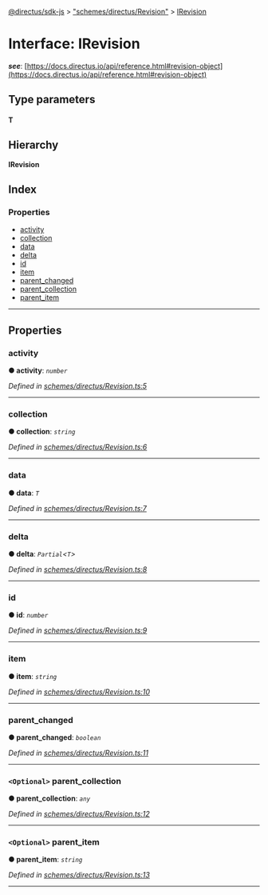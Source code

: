 [@directus/sdk-js](../README.md) > ["schemes/directus/Revision"](../modules/_schemes_directus_revision_.md) > [IRevision](../interfaces/_schemes_directus_revision_.irevision.md)

# Interface: IRevision

*__see__*: [https://docs.directus.io/api/reference.html#revision-object](https://docs.directus.io/api/reference.html#revision-object)

## Type parameters
#### T 
## Hierarchy

**IRevision**

## Index

### Properties

* [activity](_schemes_directus_revision_.irevision.md#activity)
* [collection](_schemes_directus_revision_.irevision.md#collection)
* [data](_schemes_directus_revision_.irevision.md#data)
* [delta](_schemes_directus_revision_.irevision.md#delta)
* [id](_schemes_directus_revision_.irevision.md#id)
* [item](_schemes_directus_revision_.irevision.md#item)
* [parent_changed](_schemes_directus_revision_.irevision.md#parent_changed)
* [parent_collection](_schemes_directus_revision_.irevision.md#parent_collection)
* [parent_item](_schemes_directus_revision_.irevision.md#parent_item)

---

## Properties

<a id="activity"></a>

###  activity

**● activity**: *`number`*

*Defined in [schemes/directus/Revision.ts:5](https://github.com/janbiasi/sdk-js/blob/a08c70e/src/schemes/directus/Revision.ts#L5)*

___
<a id="collection"></a>

###  collection

**● collection**: *`string`*

*Defined in [schemes/directus/Revision.ts:6](https://github.com/janbiasi/sdk-js/blob/a08c70e/src/schemes/directus/Revision.ts#L6)*

___
<a id="data"></a>

###  data

**● data**: *`T`*

*Defined in [schemes/directus/Revision.ts:7](https://github.com/janbiasi/sdk-js/blob/a08c70e/src/schemes/directus/Revision.ts#L7)*

___
<a id="delta"></a>

###  delta

**● delta**: *`Partial`<`T`>*

*Defined in [schemes/directus/Revision.ts:8](https://github.com/janbiasi/sdk-js/blob/a08c70e/src/schemes/directus/Revision.ts#L8)*

___
<a id="id"></a>

###  id

**● id**: *`number`*

*Defined in [schemes/directus/Revision.ts:9](https://github.com/janbiasi/sdk-js/blob/a08c70e/src/schemes/directus/Revision.ts#L9)*

___
<a id="item"></a>

###  item

**● item**: *`string`*

*Defined in [schemes/directus/Revision.ts:10](https://github.com/janbiasi/sdk-js/blob/a08c70e/src/schemes/directus/Revision.ts#L10)*

___
<a id="parent_changed"></a>

###  parent_changed

**● parent_changed**: *`boolean`*

*Defined in [schemes/directus/Revision.ts:11](https://github.com/janbiasi/sdk-js/blob/a08c70e/src/schemes/directus/Revision.ts#L11)*

___
<a id="parent_collection"></a>

### `<Optional>` parent_collection

**● parent_collection**: *`any`*

*Defined in [schemes/directus/Revision.ts:12](https://github.com/janbiasi/sdk-js/blob/a08c70e/src/schemes/directus/Revision.ts#L12)*

___
<a id="parent_item"></a>

### `<Optional>` parent_item

**● parent_item**: *`string`*

*Defined in [schemes/directus/Revision.ts:13](https://github.com/janbiasi/sdk-js/blob/a08c70e/src/schemes/directus/Revision.ts#L13)*

___


